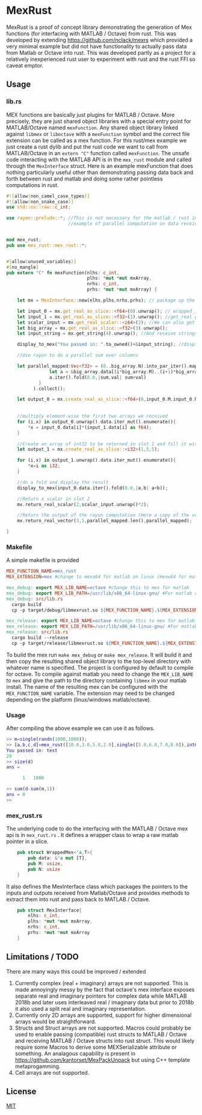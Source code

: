# MexRust

MexRust is a proof of concept library demonstrating the generation of Mex functions (for interfacing with MATLAB / Octave) from rust. This was developed by extending https://github.com/nclack/mexrs which provided a very minimal example but did not have functionality to actually pass data from Matlab or Octave into rust. This was developed partly as a project for a relatively inexperienced rust user to experiment with rust and the rust FFI so caveat emptor. 
  

## Usage


### lib.rs
MEX functions are basically just plugins for MATLAB / Octave. More precisely, they are just shared object libraries with a special entry point for MATLAB/Octave named ```mexFunction```. Any shared object library linked against ```libmex``` or ```liboctave``` with a ```mexFunction``` symbol and the correct file extension can be called as a mex function. For this rust/mex example we just create a rust dylib and put the rust code we want to call from MATLAB/Octave in an ```extern "C"``` function called ```mexFunction```. The unsafe code interacting with the MATLAB API is in the ```mex_rust``` module and called through the ```MexInterface``` struct. Here is an example mexFunction that does nothing particularly useful other than demonstrating passing data back and forth between rust and matlab and doing some rather pointless computations in rust.

```rust
#![allow(non_camel_case_types)]
#![allow(non_snake_case)]
use std::os::raw::c_int;

use rayon::prelude::*; //This is not necessary for the matlab / rust interface but used as an 
                       //example of parallel computation on data received from matlab / octave


mod mex_rust;
pub use mex_rust::mex_rust::*;


#[allow(unused_variables)]
#[no_mangle]
pub extern "C" fn mexFunction(nlhs: c_int,
                              plhs: *mut *mut mxArray,
                              nrhs: c_int,
                              prhs: *mut *mut mxArray) {

    let mx = MexInterface::new(nlhs,plhs,nrhs,prhs); // package up the input (prhs,nrhs) and output (nlhs,plhs) mxArray pointers

    let input_0 = mx.get_real_as_slice::<f64>(0).unwrap(); // wrapped_input is Option<WrappedMex<'a,T> >, 0 indicates the first input
    let input_1 = mx.get_real_as_slice::<f32>(1).unwrap(); //get_real gets real (no imaginary part) and is generic over the type, 1 indicates the second input
    let scalar_input = mx.get_real_scalar::<i64>(2); //We can also get scalars (here an int64)
    let big_array = mx.get_real_as_slice::<f32>(3).unwrap();
    let input_string = mx.get_string(4).unwrap(); //And receive strings

    display_to_mex("You passed in: ".to_owned()+&input_string); //display_to_mex will print a displayable object back to the matlab /octave console

    //Use rayon to do a parallel sum over columns

    let parallel_mapped:Vec<f32> = (0..big_array.N).into_par_iter().map(|i| {
                let a = &big_array.data[(i*big_array.M)..(i+1)*big_array.M];
                a.iter().fold(0.0,|sum,val| sum+val)
            }
          ).collect();

    let output_0 = mx.create_real_as_slice::<f64>(0,input_0.M,input_0.N); //Create a matlab / octave array to be returned in th 0th slot
                                                                          // Same array shape as wrapped_input (input_0.M x input_0.N)
    
    //multiply element-wise the first two arrays we received
    for (i,x) in output_0.unwrap().data.iter_mut().enumerate(){
        *x = input_0.data[i]*(input_1.data[i] as f64);
    }

    //Create an array of int32 to be returned in slot 1 and fill it with 0..24
    let output_1 = mx.create_real_as_slice::<i32>(1,5,5);

    for (i,x) in output_1.unwrap().data.iter_mut().enumerate(){
        *x=i as i32;
    }

    //do a fold and display the result
    display_to_mex(input_0.data.iter().fold(0.0,|a,b| a+b));

    //Return a scalar in slot 2
    mx.return_real_scalar(2,scalar_input.unwrap()*2);

    //Return the output of the rayon computation (Here a copy of the vector is performed) in slot 3
    mx.return_real_vector(3,1,parallel_mapped.len(),parallel_mapped);

}
```
### Makefile
A simple makefile is provided 
```makefile
MEX_FUNCTION_NAME=mex_rust
MEX_EXTENSION=mex #change to mexa64 for matlab on linux (mexw64 for matlab on windows, etc)

mex_debug: export MEX_LIB_NAME=octave #change this to mex for matlab
mex_debug: export MEX_LIB_PATH=/usr/lib/x86_64-linux-gnu/ #For matlab change this to path to matlab directory with libmex.so e.g. on linux /usr/local/MATLAB/R<matlab version>/bin/glnxa64
mex_debug: src/lib.rs
  cargo build
  cp -p target/debug/libmexrust.so ${MEX_FUNCTION_NAME}.${MEX_EXTENSION}

mex_release: export MEX_LIB_NAME=octave #change this to mex for matlab
mex_release: export MEX_LIB_PATH=/usr/lib/x86_64-linux-gnu/ #For matlab change this to path to matlab directory with libmex.so e.g. on linux /usr/local/MATLAB/R<matlab version>/bin/glnxa64
mex_release: src/lib.rs
  cargo build --release
  cp -p target/release/libmexrust.so ${MEX_FUNCTION_NAME}.${MEX_EXTENSION}
```

To build the mex run ```make mex_debug``` or ```make mex_release```.  It will build it and then copy the resulting shared object library to the top-level directory with whatever name is specified. The project is configured by default to compile for octave. To compile against matlab you need to change the ```MEX_LIB_NAME``` to ```mex``` and give the path to the directory containing ```libmex``` in your matlab install. The name of the resulting mex can be configured with the ```MEX_FUNCTION_NAME``` variable. The extension may need to be changed depending on the platform (linux/windows matlab/octave). 

### Usage

After compiling the above example we can use it as follows.

```matlab
>> m=single(randn(1000,1000));
>> [a,b,c,d]=mex_rust([10.0,3.0,5.0,2.0],single([5.0,6.0,7.0,8.0]),int64(10),m,'test');
You passed in: test
20
>> size(d)
ans =

      1   1000

>> sum(d-sum(m,1))
ans = 0
>>
```

### mex_rust.rs
The underlying code to do the interfacing with the MATLAB / Octave mex api is in ```mex_rust.rs``` . It defines a wrapper class to wrap a raw matlab pointer in a slice. 

```rust
    pub struct WrappedMex<'a,T>{
        pub data: &'a mut [T],
        pub M: usize,
        pub N: usize
    }
```


It also defines the MexInterface class which packages the pointers to the inputs and outputs received from Matlab/Octave and provides methods to extract them into rust and pass back to MATLAB / Octave.
```rust
    pub struct MexInterface{
        nlhs: c_int,
        plhs: *mut *mut mxArray,
        nrhs: c_int,
        prhs: *mut *mut mxArray
    }
```

## Limitations / TODO

There are many ways this could be improved / extended
  1. Currently complex (real + imaginary) arrays are not supported. This is made annoyingly messy by the fact that octave's mex interface exposes separate real and imaginary pointers for complex data while MATLAB 2018b and later uses interleaved real / imaginary data but prior to 2018b it also used a split real and imaginary representation.  
  2. Currently only 2D arrays are supported, support for higher dimensional arrays would be straightforward. 
  3. Structs and Struct arrays are not supported. Macros could probably be used to enable passing (compatible) rust structs to MATLAB / Octave and receiving MATLAB / Octave structs into rust struct. This would likely require some Macros to derive some MEXSerializable attribute or something. An analagous capability is present in https://github.com/kantorset/MexPackUnpack but using C++ template metaprogamming.
  4. Cell arrays are not supported. 

## License
[MIT](LICENSE.txt)